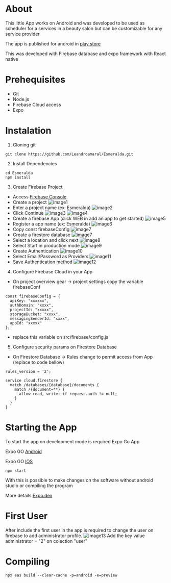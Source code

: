 # About
This little App works on Android and was developed to be used as scheduler for a services in a beauty salon but can be customizable for any service provider

The app is published for android in [play store](https://play.google.com/store/apps/details?id=com.leobsb.esmeralda&hl=en_US&gl=US)

This was developed with Firebase database and expo framework with React native
 
# Prehequisites 
- Git
- Node.js
- Firebase Cloud access
- Expo

# Instalation

1. Cloning git 
``` 
git clone https://github.com/Leandroamaral/Esmeralda.git
```

2. Install Dependencies
```
cd Esmeralda
npm install
```

3. Create Firebase Project

- Access  [Firebase Console](https://console.firebase.google.com/).
- Create a project
![image1](https://github.com/Leandroamaral/Esmeralda/blob/78a9d5ee6befc49339daf164c21f147f47d6c82b/assets/readme/01.png?raw=true)
- Enter a project name (ex: Esmeralda)
![image2](https://github.com/Leandroamaral/Esmeralda/blob/78a9d5ee6befc49339daf164c21f147f47d6c82b/assets/readme/03.png?raw=true)
- Click Continue
![image3](https://github.com/Leandroamaral/Esmeralda/blob/78a9d5ee6befc49339daf164c21f147f47d6c82b/assets/readme/04.png?raw=true)
![image4](https://github.com/Leandroamaral/Esmeralda/blob/78a9d5ee6befc49339daf164c21f147f47d6c82b/assets/readme/06.png?raw=true)
- Create a firebase App (click WEB in add an app to get started)
![image5](https://github.com/Leandroamaral/Esmeralda/blob/78a9d5ee6befc49339daf164c21f147f47d6c82b/assets/readme/07.png?raw=true)
- Register a app name (ex: Esmeralda)
![image6](https://github.com/Leandroamaral/Esmeralda/blob/78a9d5ee6befc49339daf164c21f147f47d6c82b/assets/readme/08.png?raw=true)
- Copy const firebaseConfig
![image7](https://github.com/Leandroamaral/Esmeralda/blob/78a9d5ee6befc49339daf164c21f147f47d6c82b/assets/readme/09.png?raw=true)
- Create a firestore database
![image7](https://github.com/Leandroamaral/Esmeralda/blob/78a9d5ee6befc49339daf164c21f147f47d6c82b/assets/readme/10.png?raw=true)
- Select a location and click next
![image8](https://github.com/Leandroamaral/Esmeralda/blob/78a9d5ee6befc49339daf164c21f147f47d6c82b/assets/readme/11.png?raw=true)
- Select Start in production mode
![image9](https://github.com/Leandroamaral/Esmeralda/blob/78a9d5ee6befc49339daf164c21f147f47d6c82b/assets/readme/12.png?raw=true)
- Create Authentication
![image10](https://github.com/Leandroamaral/Esmeralda/blob/78a9d5ee6befc49339daf164c21f147f47d6c82b/assets/readme/13.png?raw=true)
- Select Email/Password as Providers
![image11](https://github.com/Leandroamaral/Esmeralda/blob/78a9d5ee6befc49339daf164c21f147f47d6c82b/assets/readme/14.png?raw=true)
- Save Authentication method
![image12](https://github.com/Leandroamaral/Esmeralda/blob/78a9d5ee6befc49339daf164c21f147f47d6c82b/assets/readme/15.png?raw=true)

4. Configure Firebase Cloud in your App
- On project overview gear -> project settings copy the variable firebaseConf
```
const firebaseConfig = {
  apiKey: "xxxxxx",
  authDomain: "xxxx",
  projectId: "xxxxx",
  storageBucket: "xxxx",
  messagingSenderId: "xxxx",
  appId: "xxxxx"
};
```
- replace this variable on src/firebase/config.js

5. Configure security params on Firestore Database
- On Firestore Database -> Rules change to permit access from App (replace to code bellow)
```
rules_version = '2';

service cloud.firestore {
  match /databases/{database}/documents {
    match /{document=**} {
      allow read, write: if request.auth != null;
    }
  }
}
```

# Starting the App
To start the app on development mode is required Expo Go App

Expo GO [Android](https://play.google.com/store/apps/details?id=host.exp.exponent&hl=en_US&gl=US&pli=1)

Expo GO [IOS](https://apps.apple.com/us/app/expo-go/id982107779)

```
npm start
```

With this is possible to make changes on the software without android studio or compiling the program

More details [Expo.dev](https://expo.dev/)

# First User
After include the first user in the app is required to change the user on firebase to add administrator profile.
![image13](https://github.com/Leandroamaral/Esmeralda/blob/78a9d5ee6befc49339daf164c21f147f47d6c82b/assets/readme/16.png?raw=true)
Add the key value administrator = "2" on colection "user"

# Compiling
```
npx eas build --clear-cache -p=android -e=preview
```


